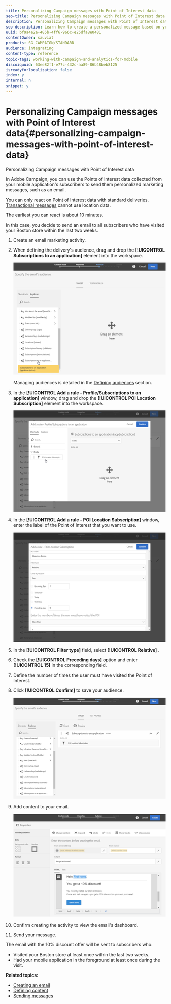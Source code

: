 ```yaml
---
title: Personalizing Campaign messages with Point of Interest data
seo-title: Personalizing Campaign messages with Point of Interest data
description: Personalizing Campaign messages with Point of Interest data
seo-description: Learn how to create a personalized message based on your subscribers' location with the Point of Interest data integration.
uuid: bf9a4e2a-485b-4ff6-966c-e25dfa8e0481
contentOwner: sauviat
products: SG_CAMPAIGN/STANDARD
audience: integrating
content-type: reference
topic-tags: working-with-campaign-and-analytics-for-mobile
discoiquuid: 63ee82f1-e77c-432c-aa89-86b48beb8125
isreadyforlocalization: false
index: y
internal: n
snippet: y
---
```


# Personalizing Campaign messages with Point of Interest data{#personalizing-campaign-messages-with-point-of-interest-data}

Personalizing Campaign messages with Point of Interest data

In Adobe Campaign, you can use the Points of Interest data collected from your mobile application's subscribers to send them personalized marketing messages, such as an email.

You can only react on Point of Interest data with standard deliveries. [Transactional messages](../../channels/using/about-transactional-messaging.md) cannot use location data.

The earliest you can react is about 10 minutes.

In this case, you decide to send an email to all subscribers who have visited your Boston store within the last two weeks.

1. Create an email marketing activity.
1. When defining the delivery's audience, drag and drop the **[!UICONTROL Subscriptions to an application]** element into the workspace.

   ![](assets/POI_subscriptions_app.png)

   Managing audiences is detailed in the [Defining audiences](../../audiences/using/creating-audiences.md) section.

1. In the **[!UICONTROL Add a rule - Profile/Subscriptions to an application]** window, drag and drop the **[!UICONTROL POI Location Subscription]** element into the workspace.

   ![](assets/POI_add_rule_profile_subscription.png)

1. In the **[!UICONTROL Add a rule - POI Location Subscription]** window, enter the label of the Point of Interest that you want to use.

   ![](assets/POI_location_subscription.png)

1. In the **[!UICONTROL Filter type]** field, select **[!UICONTROL Relative]** .
1. Check the **[!UICONTROL Preceding days]** option and enter **[!UICONTROL 15]** in the corresponding field.
1. Define the number of times the user must have visited the Point of Interest.
1. Click **[!UICONTROL Confirm]** to save your audience.

   ![](assets/POI_subscriptions_app_audience_defined.png)

1. Add content to your email.

   ![](assets/POI_email_content.png)

1. Confirm creating the activity to view the email's dashboard.
1. Send your message.

The email with the 10% discount offer will be sent to subscribers who:

* Visited your Boston store at least once within the last two weeks.
* Had your mobile application in the foreground at least once during the visit.

**Related topics:**

* [Creating an email](../../channels/using/creating-an-email.md)
* [Defining content](../../designing/using/example--email-personalization.md)
* [Sending messages](../../sending/using/confirming-the-send.md)

